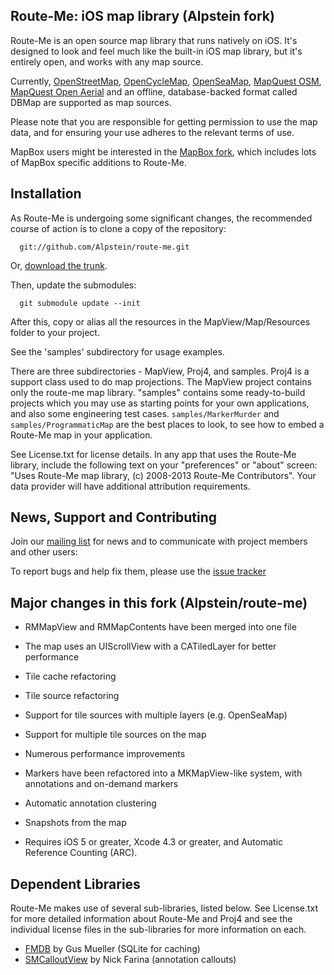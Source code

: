 Route-Me: iOS map library (Alpstein fork)
-----------------------------------------

Route-Me is an open source map library that runs natively on iOS.  It's designed to look and feel much like the built-in iOS map library, but it's entirely open, and works with any map source.

Currently, [OpenStreetMap][1], [OpenCycleMap][2], [OpenSeaMap][3], [MapQuest OSM][4], [MapQuest Open Aerial][5] and an offline, database-backed format called DBMap are supported as map sources.

Please note that you are responsible for getting permission to use the map data, and for ensuring your use adheres to the relevant terms of use.

MapBox users might be interested in the [MapBox fork][6], which includes lots of MapBox specific additions to Route-Me.

   [1]: http://www.openstreetmap.org/index.html
   [2]: http://www.opencyclemap.org/
   [3]: http://www.openseamap.org/
   [4]: http://developer.mapquest.com/web/products/open/map
   [5]: http://developer.mapquest.com/web/products/open/map
   [6]: http://mapbox.com/mapbox-ios-sdk


Installation
------------

As Route-Me is undergoing some significant changes, the recommended course of action is to clone a copy of the repository:

      git://github.com/Alpstein/route-me.git

Or, [download the trunk][dl].

Then, update the submodules:

      git submodule update --init

After this, copy or alias all the resources in the MapView/Map/Resources folder to your project.

See the 'samples' subdirectory for usage examples.

There are three subdirectories - MapView, Proj4, and samples. Proj4 is a support class used to do map projections. The MapView project contains only the route-me map library. "samples" contains some ready-to-build projects which you may use as starting points for your own applications, and also some engineering test cases. `samples/MarkerMurder` and `samples/ProgrammaticMap` are the best places to look, to see how to embed a Route-Me map in your application.

See License.txt for license details. In any app that uses the Route-Me library, include the following text on your "preferences" or "about" screen: "Uses Route-Me map library, (c) 2008-2013 Route-Me Contributors". Your data provider will have additional attribution requirements.


   [dl]: https://github.com/Alpstein/route-me/zipball/release
   
   
News, Support and Contributing
------------------------------

Join our [mailing list][list] for news and to communicate with project members and other users:

To report bugs and help fix them, please use the [issue tracker][tracker]

[list]: http://groups.google.com/group/route-me-map
[tracker]: https://github.com/Alpstein/route-me/issues


Major changes in this fork (Alpstein/route-me)
----------------------------------------------

* RMMapView and RMMapContents have been merged into one file

* The map uses an UIScrollView with a CATiledLayer for better performance

* Tile cache refactoring

* Tile source refactoring

* Support for tile sources with multiple layers (e.g. OpenSeaMap)

* Support for multiple tile sources on the map

* Numerous performance improvements

* Markers have been refactored into a MKMapView-like system, with annotations and on-demand markers

* Automatic annotation clustering

* Snapshots from the map

* Requires iOS 5 or greater, Xcode 4.3 or greater, and Automatic Reference Counting (ARC). 


Dependent Libraries
-------------------

Route-Me makes use of several sub-libraries, listed below. See License.txt for more detailed information about Route-Me and Proj4 and see the individual license files in the sub-libraries for more information on each. 

 * [FMDB](https://github.com/ccgus/fmdb) by Gus Mueller (SQLite for caching)
 * [SMCalloutView](https://github.com/nfarina/calloutview) by Nick Farina (annotation callouts)
